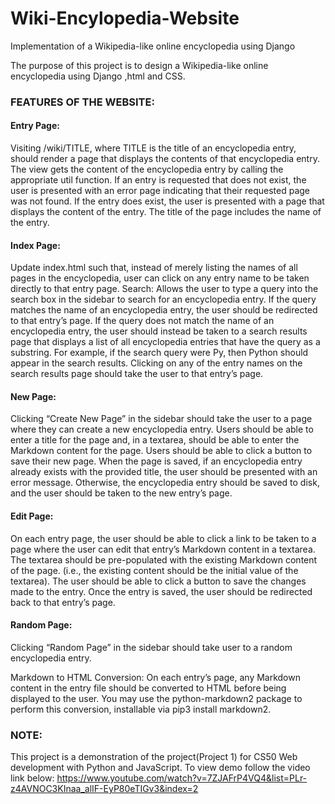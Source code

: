 # Wiki-Encylopedia-Website
Implementation of a Wikipedia-like online encyclopedia using Django

The purpose of this project is to design a Wikipedia-like online encyclopedia using Django ,html and CSS.

### FEATURES OF THE WEBSITE: 

#### Entry Page: 
Visiting /wiki/TITLE, where TITLE is the title of an encyclopedia entry, should render a page that displays the contents of that encyclopedia entry.
The view gets the content of the encyclopedia entry by calling the appropriate util function.
If an entry is requested that does not exist, the user is presented with an error page indicating that their requested page was not found.
If the entry does exist, the user is presented with a page that displays the content of the entry. The title of the page includes the name of the entry.

#### Index Page:
Update index.html such that, instead of merely listing the names of all pages in the encyclopedia, user can click on any entry name to be taken directly to that entry page.
Search: Allows the user to type a query into the search box in the sidebar to search for an encyclopedia entry.
If the query matches the name of an encyclopedia entry, the user should be redirected to that entry’s page.
If the query does not match the name of an encyclopedia entry, the user should instead be taken to a search results page that displays a list of all encyclopedia entries that have the query as a substring. For example, if the search query were Py, then Python should appear in the search results.
Clicking on any of the entry names on the search results page should take the user to that entry’s page.

#### New Page:
Clicking “Create New Page” in the sidebar should take the user to a page where they can create a new encyclopedia entry.
Users should be able to enter a title for the page and, in a textarea, should be able to enter the Markdown content for the page.
Users should be able to click a button to save their new page.
When the page is saved, if an encyclopedia entry already exists with the provided title, the user should be presented with an error message.
Otherwise, the encyclopedia entry should be saved to disk, and the user should be taken to the new entry’s page.

#### Edit Page: 
On each entry page, the user should be able to click a link to be taken to a page where the user can edit that entry’s Markdown content in a textarea.
The textarea should be pre-populated with the existing Markdown content of the page. (i.e., the existing content should be the initial value of the textarea).
The user should be able to click a button to save the changes made to the entry.
Once the entry is saved, the user should be redirected back to that entry’s page.

#### Random Page: 
Clicking “Random Page” in the sidebar should take user to a random encyclopedia entry.

Markdown to HTML Conversion: On each entry’s page, any Markdown content in the entry file should be converted to HTML before being displayed to the user. You may use the python-markdown2 package to perform this conversion, installable via pip3 install markdown2.

### NOTE:
This project is a demonstration of the project(Project 1) for CS50 Web development with Python and JavaScript.
To view  demo follow the video link below:
https://www.youtube.com/watch?v=7ZJAFrP4VQ4&list=PLr-z4AVNOC3KInaa_alIF-EyP80eTIGv3&index=2

